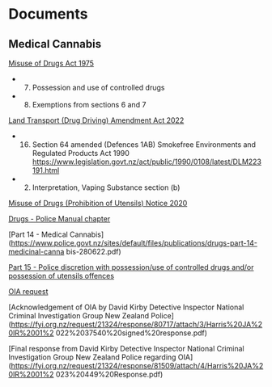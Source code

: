 # Documents

## Medical Cannabis 

[Misuse of Drugs Act 1975](https://www.legislation.govt.nz/act/public/1975/0116/latest/DLM436101.html)

- 7. Possession and use of controlled drugs
- 8. Exemptions from sections 6 and 7

[Land Transport (Drug Driving) Amendment Act 2022](https://www.legislation.govt.nz/act/public/2022/0005/latest/LMS378859.html)

- 16. Section 64 amended (Defences 1AB)
Smokefree Environments and Regulated Products Act 1990
https://www.legislation.govt.nz/act/public/1990/0108/latest/DLM223191.html
- 2. Interpretation, Vaping Substance section (b)

[Misuse of Drugs (Prohibition of Utensils) Notice 2020](https://gazette.govt.nz/notice/id/2020-go1298)

[Drugs - Police Manual chapter](https://www.police.govt.nz/about-us/publication/drugs-police-manual-chapter)

[Part 14 - Medical Cannabis](https://www.police.govt.nz/sites/default/files/publications/drugs-part-14-medicinal-canna
bis-280622.pdf)

[Part 15 - Police discretion with possession/use of controlled drugs and/or possession of
utensils offences](https://www.police.govt.nz/sites/default/files/publications/drugs-part-15-police-discretionwith-possession-use-of-controlled-drugs-280622.pdf)

[OIA request](https://fyi.org.nz/request/21324-guidelines-for-medicinal-cannabis)

[Acknowledgement of OIA by David Kirby Detective Inspector National Criminal
Investigation Group New Zealand Police](https://fyi.org.nz/request/21324/response/80717/attach/3/Harris%20JA%20IR%2001%2
022%2037540%20signed%20response.pdf)

[Final response from David Kirby Detective Inspector National Criminal Investigation
Group New Zealand Police regarding OIA](https://fyi.org.nz/request/21324/response/81509/attach/4/Harris%20JA%20IR%2001%2
023%20449%20Response.pdf)
